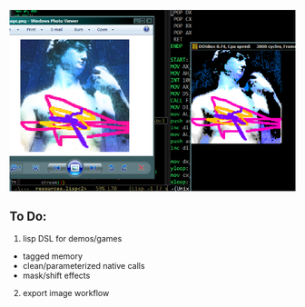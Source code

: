![sample](https://github.com/olewhalehunter/dosgarden/blob/master/example.png?raw=true)

To Do:
---------
1. lisp DSL for demos/games
* tagged memory
* clean/parameterized native calls
* mask/shift effects
2. export image workflow
